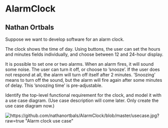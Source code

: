 # AlarmClock

## Nathan Ortbals

Suppose we want to develop software for an alarm clock.

The clock shows the time of day. Using buttons, the user can set the hours and minutes fields individually, and choose between 12 and 24-hour display.

It is possible to set one or two alarms. When an alarm fires, it will sound some noise. The user can turn it off, or choose to ’snooze’. If the user does not respond at all, the alarm will turn off itself after 2 minutes. ’Snoozing’ means to turn off the sound, but the alarm will fire again after some minutes of delay. This ’snoozing time’ is pre-adjustable.

Identify the top-level functional requirement for the clock, and model it with a use case diagram. (Use case description will come later. Only create the use case diagram now.)

![https://github.com/nathanortbals/AlarmClock/blob/master/usecase.jpg?raw=true "Alarm clock use case"](alarmUseCase)
